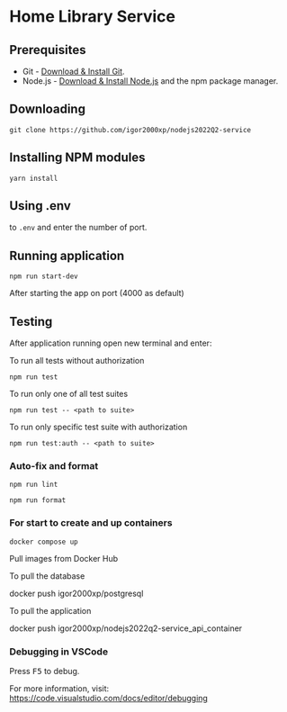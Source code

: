 # Home Library Service

## Prerequisites

- Git - [Download & Install Git](https://git-scm.com/downloads).
- Node.js - [Download & Install Node.js](https://nodejs.org/en/download/) and the npm package manager.

## Downloading

```
git clone https://github.com/igor2000xp/nodejs2022Q2-service
```

## Installing NPM modules

```
yarn install
```

## Using .env

to `.env` and enter the number of port.

## Running application

```
npm run start-dev
```

After starting the app on port (4000 as default)

## Testing

After application running open new terminal and enter:

To run all tests without authorization

```
npm run test
```

To run only one of all test suites

```
npm run test -- <path to suite>
```

To run only specific test suite with authorization

```
npm run test:auth -- <path to suite>
```

### Auto-fix and format

```
npm run lint
```

```
npm run format
```

### For start to create and up containers

```
docker compose up
```

Pull images from Docker Hub

To pull the database

docker push igor2000xp/postgresql

To pull the application

docker push igor2000xp/nodejs2022q2-service_api_container

### Debugging in VSCode

Press <kbd>F5</kbd> to debug.

For more information, visit: https://code.visualstudio.com/docs/editor/debugging
